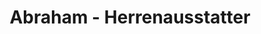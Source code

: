 ---
title: "Abraham - Herrenausstatter"
url: /goettingen/abraham-herrenausstatter/
shop: Kleidung
---